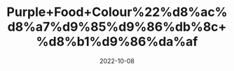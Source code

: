 ---
title: 'Purple+Food+Colour%22%d8%ac%d8%a7%d9%85%d9%86%db%8c+%d8%b1%d9%86%da%af'
date: '2022-10-08' 
metatag: '' 
inventory: '0' 
draft: false 
# meta description 
shortDescripton: ''
description: 'Food+Colour'
longdescription: ''
featured: True
# product Price
price: '40.0'
# Product Short Description
shortDescription: ''
productID: '7D353226-6725-ED11-9968-005056B3A416'
type: 'products'
category: 'Food+Colour' 
thumnailproduct: 'https://eraconnect.blob.core.windows.net/product-images/aminsaddiquidawakhana/7D353226-6725-ED11-9968-005056B3A416.webp' 
images:
  - image: 'https://eraconnect.blob.core.windows.net/product-images/aminsaddiquidawakhana/7D353226-6725-ED11-9968-005056B3A416.webp'  
Variants:
---
